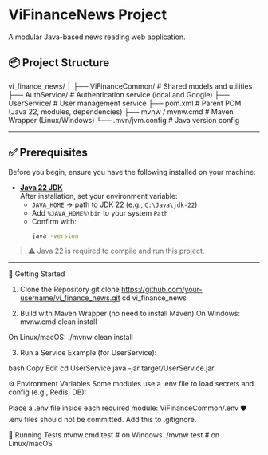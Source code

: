 # ViFinanceNews Project

A modular Java-based news reading web application.

## 📦 Project Structure

vi_finance_news/
│
├── ViFinanceCommon/ # Shared models and utilities
├── AuthService/ # Authentication service (local and Google)
├── UserService/ # User management service
├── pom.xml # Parent POM (Java 22, modules, dependencies)
├── mvnw / mvnw.cmd # Maven Wrapper (Linux/Windows)
└── .mvn/jvm.config # Java version config


---

## ✅ Prerequisites

Before you begin, ensure you have the following installed on your machine:

- **[Java 22 JDK](https://jdk.java.net/22/)**  
  After installation, set your environment variable:
  - `JAVA_HOME` → path to JDK 22 (e.g., `C:\Java\jdk-22`)
  - Add `%JAVA_HOME%\bin` to your system `Path`
  - Confirm with:
    ```bash
    java -version
    ```

> ⚠️ Java 22 is required to compile and run this project.

---

🚀 Getting Started
1. Clone the Repository
git clone https://github.com/your-username/vi_finance_news.git
cd vi_finance_news

2. Build with Maven Wrapper (no need to install Maven)
On Windows:
mvnw.cmd clean install

On Linux/macOS:
./mvnw clean install

3. Run a Service
Example (for UserService):

bash
Copy
Edit
cd UserService
java -jar target/UserService.jar

⚙️ Environment Variables
Some modules use a .env file to load secrets and config (e.g., Redis, DB):

Place a .env file inside each required module:
ViFinanceCommon/.env
🛡️ .env files should not be committed. Add this to .gitignore.

🧪 Running Tests
mvnw.cmd test   # on Windows
./mvnw test     # on Linux/macOS
